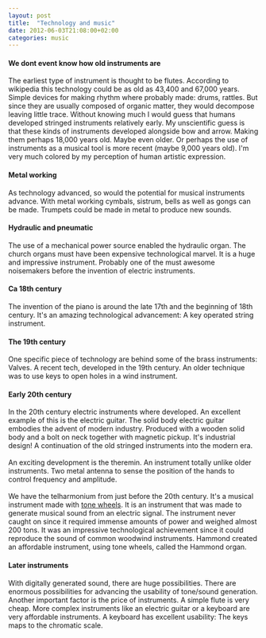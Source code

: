 ```yaml
---
layout: post
title:  "Technology and music"
date: 2012-06-03T21:08:00+02:00
categories: music
---
```


<h4>
We dont event know how old instruments are </h4>
The earliest type of instrument is thought to be flutes. According to wikipedia this technology could be as old as 43,400 and 67,000 years. Simple devices for making rhythm where probably made: drums, rattles. But since they are usually composed of organic matter, they would decompose leaving little trace. Without knowing much I would guess that humans developed stringed instruments relatively early. My unscientific guess is that these kinds of instruments developed alongside bow and arrow. Making them perhaps 18,000 years old. Maybe even older. Or perhaps the use of instruments as a musical tool is more recent (maybe 9,000 years old). I'm very much colored by my perception of human artistic expression.<h4>
Metal working</h4>
<div>
<div>
As technology advanced, so would the potential for musical instruments advance. With metal working cymbals, sistrum, bells as well as gongs can be made. Trumpets could be made in metal to produce new sounds.</div>
<div>
<h4>
Hydraulic and pneumatic</h4>
<div>
The use of a mechanical power source enabled the hydraulic organ. The church organs must have been expensive technological marvel. It is a huge and impressive instrument. Probably one of the must awesome noisemakers before the invention of electric instruments.</div>
<h4>
Ca 18th century</h4>
<div>
The invention of the piano is around the late 17th and the beginning of 18th century. It's an amazing technological advancement: A key operated string instrument.</div>
<h4>
The 19th century</h4>
<div>
One specific piece of technology are behind some of the brass instruments: Valves. A recent tech, developed in the 19th century. An older technique was to use keys to open holes in a wind instrument.</div>
<h4>
Early 20th century</h4>
<div>
In the 20th century electric instruments where developed. An excellent example of this is the electric guitar. The solid body electric guitar embodies the advent of modern industry. Produced with a wooden solid body and a bolt on neck together with magnetic pickup. It's industrial design! A continuation of the old stringed instruments into the modern era.</div>
</div>
<div>
<br>
</div>
<div>
An exciting development is the theremin. An instrument totally unlike older instruments. Two metal antenna to sense the position of the hands to control frequency and amplitude. </div>
<div>
<br>
</div>
<div>
We have the telharmonium from just before the 20th century. It's a musical instrument made with <a href="http://en.wikipedia.org/wiki/Tonewheel">tone wheels</a>. It is an instrument that was made to generate musical sound from an electric signal. The instrument never caught on since it required immense amounts of power and weighed almost 200 tons. It was an impressive technological achievement since it could reproduce the sound of common woodwind instruments. Hammond created an affordable instrument, using tone wheels, called the Hammond organ.</div>
</div>
<h4>
Later instruments</h4>
<div>
With digitally generated sound, there are huge possibilities. There are enormous possibilities for advancing the usability of tone/sound generation. Another important factor is the price of instruments. A simple flute is very cheap. More complex instruments like an electric guitar or a keyboard are very affordable instruments. A keyboard has excellent usability: The keys maps to the chromatic scale. </div>
<div style="clear: both;"></div>